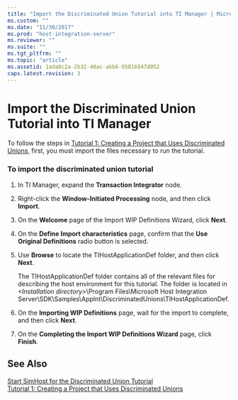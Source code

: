 ```yaml
---
title: "Import the Discriminated Union Tutorial into TI Manager | Microsoft Docs"
ms.custom: ""
ms.date: "11/30/2017"
ms.prod: "host-integration-server"
ms.reviewer: ""
ms.suite: ""
ms.tgt_pltfrm: ""
ms.topic: "article"
ms.assetid: 1ada0c2a-2b32-40ac-abb6-95816947d052
caps.latest.revision: 3
---
```

# Import the Discriminated Union Tutorial into TI Manager
To follow the steps in [Tutorial 1: Creating a Project that Uses Discriminated Unions](../HIS2010/tutorial-1-creating-a-project-that-uses-discriminated-unions.md), first, you must import the files necessary to run the tutorial.  
  
### To import the discriminated union tutorial  
  
1.  In TI Manager, expand the **Transaction Integrator** node.  
  
2.  Right-click the **Window-Initiated Processing** node, and then click **Import**.  
  
3.  On the **Welcome** page of the Import WIP Definitions Wizard, click **Next**.  
  
4.  On the **Define Import characteristics** page, confirm that the **Use Original Definitions** radio button is selected.  
  
5.  Use **Browse** to locate the TIHostApplicationDef folder, and then click **Next**.  
  
     The TIHostApplicationDef folder contains all of the relevant files for describing the host environment for this tutorial. The folder is located in *\<Installation directory>*\Program Files\Microsoft Host Integration Server\SDK\Samples\AppInt\DiscriminatedUnions\TIHostApplicationDef.  
  
6.  On the **Importing WIP Definitions** page, wait for the import to complete, and then click **Next**.  
  
7.  On the **Completing the Import WIP Definitions Wizard** page, click **Finish**.  
  
## See Also  
 [Start SimHost for the Discriminated Union Tutorial](../HIS2010/start-simhost-for-the-discriminated-union-tutorial.md)   
 [Tutorial 1: Creating a Project that Uses Discriminated Unions](../HIS2010/tutorial-1-creating-a-project-that-uses-discriminated-unions.md)